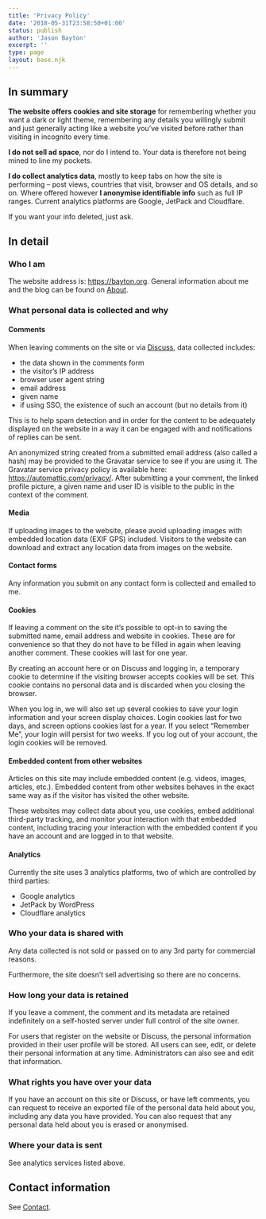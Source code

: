 ```yaml
---
title: 'Privacy Policy'
date: '2018-05-31T23:58:50+01:00'
status: publish
author: 'Jason Bayton'
excerpt: ''
type: page
layout: base.njk
---
```

## In summary

**The website offers cookies and site storage** for remembering whether you want a dark or light theme, remembering any details you willingly submit and just generally acting like a website you’ve visited before rather than visiting in incognito every time.

**I do not sell ad space**, nor do I intend to. Your data is therefore not being mined to line my pockets.

**I do collect analytics data**, mostly to keep tabs on how the site is performing – post views, countries that visit, browser and OS details, and so on. Where offered however **I anonymise identifiable info** such as full IP ranges. Current analytics platforms are Google, JetPack and Cloudflare.

If you want your info deleted, just ask.

## In detail

### Who I am

The website address is: https://bayton.org. General information about me and the blog can be found on [About](/about/).

### What personal data is collected and why

#### Comments

When leaving comments on the site or via [Discuss](https://discuss.bayton.org), data collected includes:

- the data shown in the comments form
- the visitor’s IP address
- browser user agent string
- email address
- given name
- if using SSO, the existence of such an account (but no details from it)

This is to help spam detection and in order for the content to be adequately displayed on the website in a way it can be engaged with and notifications of replies can be sent.

An anonymized string created from a submitted email address (also called a hash) may be provided to the Gravatar service to see if you are using it. The Gravatar service privacy policy is available here: https://automattic.com/privacy/. After submitting a your comment, the linked profile picture, a given name and user ID is visible to the public in the context of the comment.

#### Media

If uploading images to the website, please avoid uploading images with embedded location data (EXIF GPS) included. Visitors to the website can download and extract any location data from images on the website.

#### Contact forms

Any information you submit on any contact form is collected and emailed to me.

#### Cookies

If leaving a comment on the site it’s possible to opt-in to saving the submitted name, email address and website in cookies. These are for convenience so that they do not have to be filled in again when leaving another comment. These cookies will last for one year.

By creating an account here or on Discuss and logging in, a temporary cookie to determine if the visiting browser accepts cookies will be set. This cookie contains no personal data and is discarded when you closing the browser.

When you log in, we will also set up several cookies to save your login information and your screen display choices. Login cookies last for two days, and screen options cookies last for a year. If you select “Remember Me”, your login will persist for two weeks. If you log out of your account, the login cookies will be removed.

#### Embedded content from other websites

Articles on this site may include embedded content (e.g. videos, images, articles, etc.). Embedded content from other websites behaves in the exact same way as if the visitor has visited the other website.

These websites may collect data about you, use cookies, embed additional third-party tracking, and monitor your interaction with that embedded content, including tracing your interaction with the embedded content if you have an account and are logged in to that website.

#### Analytics

Currently the site uses 3 analytics platforms, two of which are controlled by third parties:

- Google analytics
- JetPack by WordPress
- Cloudflare analytics

### Who your data is shared with

Any data collected is not sold or passed on to any 3rd party for commercial reasons.

Furthermore, the site doesn’t sell advertising so there are no concerns.

### How long your data is retained

If you leave a comment, the comment and its metadata are retained indefinitely on a self-hosted server under full control of the site owner.

For users that register on the website or Discuss, the personal information provided in their user profile will be stored. All users can see, edit, or delete their personal information at any time. Administrators can also see and edit that information.

### What rights you have over your data

If you have an account on this site or Discuss, or have left comments, you can request to receive an exported file of the personal data held about you, including any data you have provided. You can also request that any personal data held about you is erased or anonymised.

### Where your data is sent

See analytics services listed above.

## Contact information

See [Contact](/contact/).